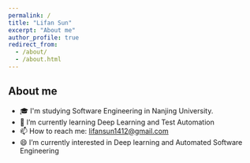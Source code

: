 ```yaml
---
permalink: /
title: "Lifan Sun"
excerpt: "About me"
author_profile: true
redirect_from: 
  - /about/
  - /about.html
---
```


## About me
- 🎓 I'm studying Software Engineering in Nanjing University.
- 🌱 I’m currently learning Deep Learning and Test Automation
- 📫 How to reach me: lifansun1412@gmail.com
- 😄 I’m currently interested in Deep learning and Automated Software Engineering

